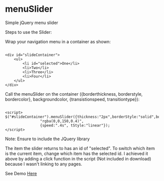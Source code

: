 menuSlider
==========

Simple jQuery menu slider

Steps to use the Slider:

Wrap your navigation menu in a container as shown:

<pre><code>
&#60;div id="slideContainer"&#62;
	&#60;ul&#62;
		&#60;li id="selected"&#62;One&#60;/li&#62;
		&#60;li&#62;Two&#60;/li&#62;
		&#60;li&#62;Three&#60;/li&#62;
		&#60;li>Four&#60;/li&#62;
	&#60;/ul&#62;
&#60;/div&#62;
</code></pre>

Call the menuSlider on the container ({borderthickness, borderstyle, bordercolor}, backgroundcolor, {transistionspeed, transitiontype}):

<pre><code>
&#60;script&#62;
$("#slideContainer").menuSlider({thickness:"2px",borderStyle:"solid",borderColor:"blue"}, 
				"rgba(0,0,150,0.4)", 
				{speed:".4s", tStyle:"linear"});
&#60;/script&#62;
</code></pre>				

Note: Ensure to include the JQuery library

The item the slider returns to has an id of "selected". To switch which item is the current item, change which item has the selected id. I achieved it above by adding a click function in the script (Not included in download) because I wasn't linking to any pages.

See Demo <a href="http://www.justenallan.com/menuSlider">Here</a>
